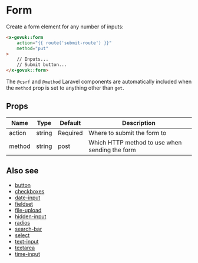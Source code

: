 # Form

Create a form element for any number of inputs:

```html
<x-govuk::form
    action="{{ route('submit-route') }}"
    method="put"
>
    // Inputs...
    // Submit button...
</x-govuk::form>
```

The `@csrf` and `@method` Laravel components are automatically included when the `method` prop is set to anything other than `get`.

## Props

| Name   | Type   | Default  | Description |
| ------ | ------ | -------- | ----------- |
| action | string | Required | Where to submit the form to |
| method | string | post     | Which HTTP method to use when sending the form |

## Also see

* [button](button.md)
* [checkboxes](checkboxes.md)
* [date-input](date-input.md)
* [fieldset](fieldset.md)
* [file-upload](file-upload.md)
* [hidden-input](hidden-input.md)
* [radios](radios.md)
* [search-bar](search-bar.md)
* [select](select.md)
* [text-input](text-input.md)
* [textarea](textarea.md)
* [time-input](time-input.md)
